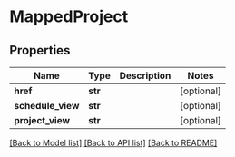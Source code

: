 # MappedProject

## Properties
Name | Type | Description | Notes
------------ | ------------- | ------------- | -------------
**href** | **str** |  | [optional] 
**schedule_view** | **str** |  | [optional] 
**project_view** | **str** |  | [optional] 

[[Back to Model list]](../README.md#documentation-for-models) [[Back to API list]](../README.md#documentation-for-api-endpoints) [[Back to README]](../README.md)


